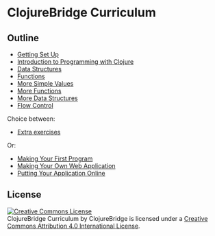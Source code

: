 ClojureBridge Curriculum
========================

Outline
-------
* [Getting Set Up](outline/setup.md)
* [Introduction to Programming with Clojure](outline/intro.md)
* [Data Structures](outline/data_structures.md)
* [Functions](outline/functions.md)
* [More Simple Values](outline/simple_values2.md)
* [More Functions](outline/functions2.md)
* [More Data Structures](outline/data_structures2.md)
* [Flow Control](outline/flow_control.md)

Choice between: 
* [Extra exercises](https://github.com/ClojureBridgeMelbourne/extra-exercises/wiki)

Or:
* [Making Your First Program](outline/first-program.md)
* [Making Your Own Web Application](outline/app.md)
* [Putting Your Application Online](outline/deploy.md)


License
-------
<a rel="license" href="http://creativecommons.org/licenses/by/4.0/deed.en_US"><img alt="Creative Commons License" style="border-width:0" src="http://i.creativecommons.org/l/by/4.0/88x31.png" /></a><br /><span xmlns:dct="http://purl.org/dc/terms/" href="http://purl.org/dc/dcmitype/Text" property="dct:title" rel="dct:type">ClojureBridge Curriculum</span> by <span xmlns:cc="http://creativecommons.org/ns#" property="cc:attributionName">ClojureBridge</span> is licensed under a <a rel="license" href="http://creativecommons.org/licenses/by/4.0/deed.en_US">Creative Commons Attribution 4.0 International License</a>.
